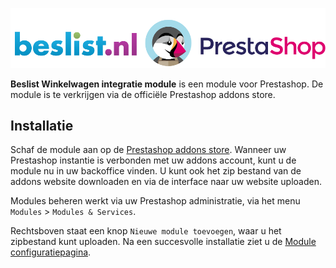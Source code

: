 ![Beslist.nl Winkelwagen voor Prestashop](img/logo.png)

**Beslist Winkelwagen integratie module** is een module voor Prestashop. De module is te verkrijgen via de officiële Prestashop addons store.

## Installatie

Schaf de module aan op de [Prestashop addons store](http://addons.prestashop.com/nl/23733-beslistnl-winkelwagen-integratie.html). Wanneer uw Prestashop instantie is verbonden met uw addons account, kunt u de module nu in uw backoffice vinden. U kunt ook het zip bestand van de addons website downloaden en via de interface naar uw website uploaden.

Modules beheren werkt via uw Prestashop administratie, via het menu `Modules` > `Modules & Services`.

Rechtsboven staat een knop `Nieuwe module toevoegen`, waar u het zipbestand kunt uploaden. Na een succesvolle installatie ziet u de [Module configuratiepagina](configuratie/module.md).
